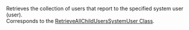 Retrieves the collection of users that report to the specified system user (user).  
Corresponds to the [RetrieveAllChildUsersSystemUser Class](https://msdn.microsoft.com/library/microsoft.crm.sdk.messages.retrieveallchilduserssystemuserrequest.aspx).
